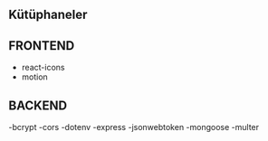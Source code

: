 ## Kütüphaneler

## FRONTEND

- react-icons
- motion

## BACKEND

-bcrypt
-cors
-dotenv
-express
-jsonwebtoken
-mongoose
-multer
